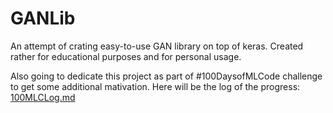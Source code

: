 # GANLib

An attempt of crating easy-to-use GAN library on top of keras. Created rather for educational purposes and for personal usage.


Also going to dedicate this project as part of #100DaysofMLCode challenge to get some additional mativation. Here will be the log of the progress: [100MLCLog.md](100MLCLog.md)
